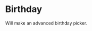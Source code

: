 # Birthday

Will make an advanced birthday picker.

<!-- {"file": "00-default.html", "language": "twig", "render": true, "code": true} -->